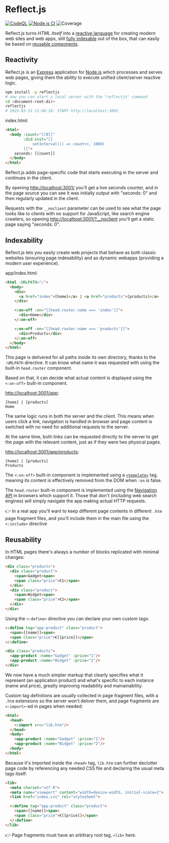 # Reflect.js

[![CodeQL](https://github.com/reflectjs-org/reflectjs-server/actions/workflows/codeql.yml/badge.svg)](https://github.com/reflectjs-org/reflectjs-server/actions/workflows/codeql.yml)
[![Node.js CI](https://github.com/reflectjs-org/reflectjs-server/actions/workflows/node.js.yml/badge.svg)](https://github.com/reflectjs-org/reflectjs-server/actions/workflows/node.js.yml)
![Coverage](https://github.com/reflectjs-org/reflectjs-server/raw/main/res/coverage-badge-230402.svg)

Reflect.js turns *HTML itself* into a [reactive language](https://github.com/reflectjs-org/reflectjs-server/wiki/reactivity) for creating modern web sites and web apps, still [fully indexable](https://github.com/reflectjs-org/reflectjs-server/wiki/indexability) out of the box, that can easily be based on [reusable components](https://github.com/reflectjs-org/reflectjs-server/wiki/reusability).


## Reactivity

Reflect.js is an [Express](https://expressjs.com/) application for [Node.js](https://nodejs.org/) which processes and serves web pages, giving them the ability to execute unified client/server reactive logic.

```bash
npm install -g reflectjs
# now you can start a local server with the "reflectjs" command
cd <document-root-dir>
reflectjs
# 2023-03-31 11:46:18: START http://localhost:3001
```

index.html:

```html
<html>
  <body :count="[[0]]"
        :did-init="[[
            setInterval(() => count++, 1000)
        ]]">
    seconds: [[count]]
  </body>
</html>
```

Reflect.js adds page-specific code that starts executing in the server and continues in the client.

By opening [http://localhost:3001/](http://localhost:3001/) you'll get a live seconds counter, and in the page source you can see it was initially output with "seconds: 0" and then regularly updated in the client.

Requests with the `__noclient` parameter can be used to see what the page looks like to clients with no support for JavaScript, like search engine crawlers, so opening [http://localhost:3001/?__noclient](http://localhost:3001/?__noclient) you'll get a static page saying "seconds: 0".


## Indexability

Reflect.js lets you easily create web projects that behave as both classic websites (ensuring page indexability) and as dynamic webapps (providing a modern user experience).

app/index.html:

```html
<html :URLPATH="/">
  <body>
    <div>
      <a href="index">[home]</a> | <a href="products">[products]</a>
    </div>

    <:on-off :on="[[head.router.name === 'index']]">
      <div>Home</div>
    </:on-off>

    <:on-off :on="[[head.router.name === 'products']]">
      <div>Products</div>
    </:on-off>
  </body>
</html>
```

This page is delivered for all paths inside its own directory, thanks to the `:URLPATH` directive. It can know what name it was requested with using the built-in `head.router` component.

Based on that, it can decide what actual content is displayed using the `<:on-off>` built-in component.

[http://localhost:3001/app](http://localhost:3001/app):

```
[home] | [products]
Home
```

The same logic runs in both the server and the client. This means when users click a link, navigation is handled in browser and page content is switched with no need for additional requests to the server.

At the same time, both links can be requested directly to the server to get the page with the relevant content, just as if they were two physical pages.

[http://localhost:3001/app/products](http://localhost:3001/app/products):

```
[home] | [products]
Products
```

The `<:on-off>` built-in component is implemented using a [`<template>`](https://developer.mozilla.org/en-US/docs/Web/HTML/Element/template) tag, meaning its content is effectively removed from the DOM when `:on` is false.

The `head.router` built-in component is implemented using the [Navigation API](https://developer.mozilla.org/en-US/docs/Web/API/Navigation_API) in browsers which support it. Those that don't (including web search engines) will simply navigate the app making actual HTTP requests.

👉 In a real app you'll want to keep different page contents in different `.htm` page fragment files, and you'll include them in the main file using the `<:include>` directive


## Reusability

In HTML pages there's always a number of blocks replicated with minimal changes:

```html
<div class="products">
  <div class="product">
    <span>Gadget<span>
    <span class="price">€1</span>
  </div>
  <div class="product">
    <span>Widget<span>
    <span class="price">€2</span>
  </div>
</div>
```

Using the `<:define>` directive you can declare your own custom tags:

```html
<:define tag="app-product" class="product">
  <span>[[name]]<span>
  <span class="price">€[[price]]</span>
</:define>

<div class="products">
  <app-product :name="Gadget" :price="1"/>
  <app-product :name="Widget" :price="2"/>
</div>
```

We now have a much simpler markup that clearly specifies what it represent (an application product) and what's specific to each instance (name and price), greatly improving readability and mainainability.

Custom tag definitions are usually collected in page fragment files, with a `.htm` extensions so the server won't deliver them, and page fragments are `<:import>`-ed in pages when needed:

```html
<html>
  <head>
    <:import src="lib.htm"/>
  </head>
  <body>
    <app-product :name="Gadget" :price="1"/>
    <app-product :name="Widget" :price="2"/>
  <body>
</html>
```

Because it's imported inside the `<head>` tag, `lib.htm` can further declutter page code by referencing any needed CSS file and declaring the usual meta tags itself:

```html
<lib>
  <meta charset="utf-8">
  <meta name="viewport" content="width=device-width, initial-scale=1">
  <link href="index.css" rel="stylesheet">

  <:define tag="app-product" class="product">
    <span>[[name]]<span>
    <span class="price">€[[price]]</span>
  </:define>
</lib>
```

👉 Page fragments must have an arbitrary root tag, `<lib>` here.
